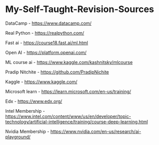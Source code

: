 # My-Self-Taught-Revision-Sources


DataCamp - https://www.datacamp.com/

Real Python - https://realpython.com/

Fast ai - https://course18.fast.ai/ml.html

Open AI - https://platform.openai.com/

ML course ai - https://www.kaggle.com/kashnitsky/mlcourse

Pradip Nitchite - https://github.com/PradipNichite

Kaggle - https://www.kaggle.com/

Microsoft learn - https://learn.microsoft.com/en-us/training/

Edx - https://www.edx.org/

Intel Membership - https://www.intel.com/content/www/us/en/developer/topic-technology/artificial-intelligence/training/course-deep-learning.html

Nvidia Membership - https://www.nvidia.com/en-us/research/ai-playground/
